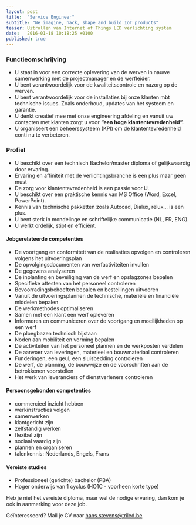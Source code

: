 ```yaml
---
layout: post
title:  "Service Engineer"
subtitle: "We imagine, hack, shape and build IoT products"
teaser: Uitrollen van Internet of Things LED verlichting system
date:   2016-01-18 10:18:25 +0100
published: true
---
```


### Functieomschrijving

* U staat in voor een correcte oplevering van de werven in nauwe samenwerking met de projectmanager en de werfleider.
* U bent verantwoordelijk voor de kwaliteitscontrole en nazorg op de werven.
* U bent verantwoordelijk voor de installaties bij onze klanten mbt technische issues. Zoals onderhoud, updates van het systeem en garantie.
* U denkt creatief mee met onze engineering afdeling en vanuit uw contacten met klanten zorgt u voor **“een hoge klantentevredenheid”.**
* U organiseert een beheerssysteem (KPI) om de klantentevredenheid conti nu te verbeteren.

### Profiel

* U beschikt over een technisch Bachelor/master diploma of gelijkwaardig door ervaring.
* Ervaring en affiniteit met de verlichtingsbranche is een plus maar geen must
* De zorg voor klantentevredenheid is een passie voor U. 
* U beschikt over een praktische kennis van MS Office (Word, Excel, PowerPoint). 
* Kennis van technische pakketten zoals Autocad, Dialux, relux... is een plus. 
* U bent sterk in mondelinge en schriftelijke communicatie (NL, FR, ENG). 
* U werkt ordelijk, stipt en efficiënt.

#### Jobgerelateerde competenties

* De voortgang en conformiteit van de realisaties opvolgen en controleren volgens het uitvoeringsplan
* De opvolgingsdocumenten van werfactiviteiten invullen
* De gegevens analyseren
* De inplanting en beveiliging van de werf en opslagzones bepalen
* Specifieke attesten van het personeel controleren
* Bevoorradingsbehoeften bepalen en bestellingen uitvoeren
* Vanuit de uitvoeringsplannen de technische, materiële en financiële middelen bepalen
* De werkmethodes optimaliseren
* Samen met een klant een werf opleveren
* Informeren en communiceren over de voortgang en moeilijkheden op een werf
* De ploegbazen technisch bijstaan
* Noden aan mobiliteit en vorming bepalen
* De activiteiten van het personeel plannen en de werkposten verdelen
* De aanvoer van leveringen, materieel en bouwmateriaal controleren
* Funderingen, een geul, een sluisbedding controleren
* De werf, de planning, de bouwwijze en de voorschriften aan de betrokkenen voorstellen
* Het werk van leveranciers of dienstverleners controleren
 
#### Persoonsgebonden competenties

* commercieel inzicht hebben
* werkinstructies volgen
* samenwerken
* klantgericht zijn
* zelfstandig werken
* flexibel zijn
* sociaal vaardig zijn
* plannen en organiseren
* talenkennis: Nederlands, Engels, Frans

#### Vereiste studies

* Professioneel (gerichte) bachelor (PBA)
* Hoger onderwijs van 1 cyclus (HO1C - voorheen korte type)

Heb je niet het vereiste diploma, maar wel de nodige ervaring, dan kom je ook in aanmerking voor deze job.

Geïnteresseerd? Mail je CV naar [hans.stevens@triled.be](hans.stevens@triled.be)
